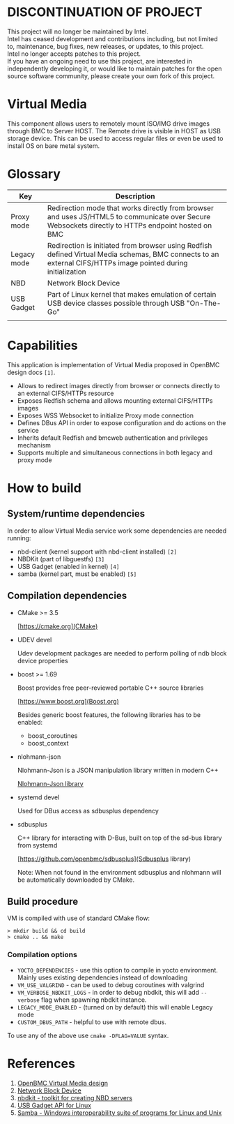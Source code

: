 # DISCONTINUATION OF PROJECT #  
This project will no longer be maintained by Intel.  
Intel has ceased development and contributions including, but not limited to, maintenance, bug fixes, new releases, or updates, to this project.  
Intel no longer accepts patches to this project.  
 If you have an ongoing need to use this project, are interested in independently developing it, or would like to maintain patches for the open source software community, please create your own fork of this project.  
# Virtual Media

This component allows users to remotely mount ISO/IMG drive images through BMC
to Server HOST. The Remote drive is visible in HOST as USB storage device.
This can be used to access regular files or even be used to install OS on bare
metal system.

# Glossary

| Key         | Description                                                                                                                                                   |
|-------------|---------------------------------------------------------------------------------------------------------------------------------------------------------------|
| Proxy mode  | Redirection mode that works directly from browser and uses JS/HTML5 to communicate over Secure Websockets directly to HTTPs endpoint hosted on BMC            |
| Legacy mode | Redirection is initiated from browser using Redfish defined Virtual Media schemas, BMC connects to an external CIFS/HTTPs image pointed during initialization |
| NBD         | Network Block Device                                                                                                                                          |
| USB Gadget  | Part of Linux kernel that makes emulation of certain USB device classes possible through USB "On-The-Go"                                                      |
|             |                                                                                                                                                               |

# Capabilities

This application is implementation of Virtual Media proposed in OpenBMC design
docs `[1]`.

* Allows to redirect images directly from browser or connects directly to an
  external CIFS/HTTPs resource
* Exposes Redfish schema and allows mounting external CIFS/HTTPs images
* Exposes WSS Websocket to initialize Proxy mode connection
* Defines DBus API in order to expose configuration and do actions on the
  service
* Inherits default Redfish and bmcweb authentication and privileges mechanism
* Supports multiple and simultaneous connections in both legacy and proxy mode

# How to build

## System/runtime dependencies
In order to allow Virtual Media service work some dependencies are needed
running:

* nbd-client (kernel support with nbd-client installed) `[2]`
* NBDKit (part of libguestfs) `[3]`
* USB Gadget (enabled in kernel) `[4]`
* samba (kernel part, must be enabled) `[5]`

## Compilation dependencies
  * CMake >= 3.5

    [https://cmake.org](CMake)

  * UDEV devel

    Udev development packages are needed to perform polling of ndb block device properties

  * boost >= 1.69

      Boost provides free peer-reviewed portable C++ source libraries

      [https://www.boost.org](Boost.org)

    Besides generic boost features, the following libraries has to be enabled:

    - boost_coroutines
    - boost_context

  * nlohmann-json

    Nlohmann-Json is a JSON manipulation library written in modern C++

    [Nlohmann-Json library](https://github.com/nlohmann/json)

  * systemd devel

    Used for DBus access as sdbusplus dependency

  * sdbusplus

    C++ library for interacting with D-Bus, built on top of the sd-bus library
    from systemd

    [https://github.com/openbmc/sdbusplus](Sdbusplus library)

    Note: When not found in the environment sdbusplus and nlohmann will be
    automatically downloaded by CMake.

## Build procedure

VM is compiled with use of standard CMake flow:

  ```
  > mkdir build && cd build
  > cmake .. && make
  ```

### Compilation options
  * `YOCTO_DEPENDENCIES` - use this option to compile in yocto environment.
    Mainly uses existing dependencies instead of downloading
  * `VM_USE_VALGRIND` - can be used to debug coroutines with valgrind
  * `VM_VERBOSE_NBDKIT_LOGS` - in order to debug nbdkit, this will add `--verbose`
    flag when spawning nbdkit instance.
  * `LEGACY_MODE_ENABLED` - (turned on by default) this will enable Legacy
    mode
  * `CUSTOM_DBUS_PATH` - helpful to use with remote dbus.

  To use any of the above use `cmake -DFLAG=VALUE` syntax.


# References
1. [OpenBMC Virtual Media design](https://github.com/openbmc/docs/blob/master/designs/virtual-media.md)
2. [Network Block Device](https://sourceforge.net/projects/nbd/)
3. [nbdkit - toolkit for creating NBD servers](https://libguestfs.org/nbdkit.1.html)
4. [USB Gadget API for
   Linux](https://www.kernel.org/doc/html/v4.17/driver-api/usb/gadget.html)
5. [Samba - Windows interoperability suite of programs for Linux and Unix](https://www.samba.org/)
